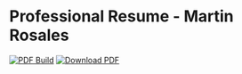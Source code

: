 # Professional Resume - Martin Rosales

[![PDF Build](https://github.com/mrfg97/resume/actions/workflows/build-pdf.yml/badge.svg)](https://github.com/mrfg97/resume/actions/workflows/build-pdf.yml)
[![Download PDF](https://img.shields.io/badge/Download-PDF-blue)](https://github.com/mrfg97/resume/releases/latest/download/resume.pdf)

